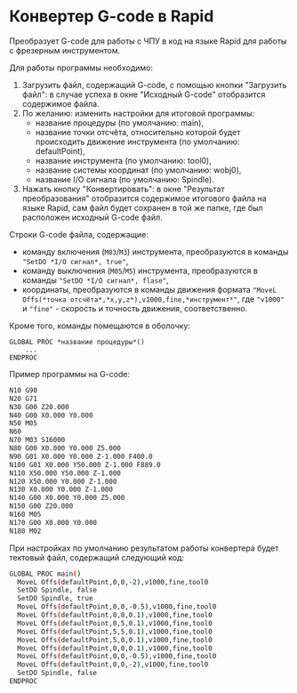 # Конвертер G-code в Rapid

Преобразует G-code для работы с ЧПУ в код на языке Rapid для работы с фрезерным инструментом.

Для работы программы необходимо:
1. Загрузить файл, содержащий G-code, с помощью кнопки "Загрузить файл": в случае успеха в окне "Исходный G-code" отобразится содержимое файла.
2. По желанию: изменить настройки для итоговой программы: 
    * название процедуры (по умолчанию: main),
    * название точки отсчёта, относительно которой будет происходить движение инструмента (по умолчанию: defaultPoint),
    * название инструмента (по умолчанию: tool0),
    * название системы координат (по умолчанию: wobj0),
    * название I/O сигнала (по умолчанию: Spindle).
3. Нажать кнопку "Конвертировать": в окне "Результат преобразования" отобразится содержимое итогового файла на языке Rapid, сам файл будет сохранен в той же папке, где был расположен исходный G-code файл.

Строки G-code файла, содержащие:
* команду включения (```M03```/```M3```) инструмента, преобразуются в команды ```"SetDO *I/O сигнал*, true"```,
* команду выключения (```M05```/```M5```) инструмента, преобразуются в команды ```"SetDO *I/O сигнал*, flase"```,
* координаты, преобразуются в команды движения формата ```"MoveL Offs(*точка отсчёта*,*x,y,z*),v1000,fine,*инструмент*"```, где ```"v1000"``` и ```"fine"``` - скорость и точность движения, соответственно.

Кроме того, команды помещаются в оболочку:
```
GLOBAL PROC *название процедуры*()
    ...
ENDPROC
```

Пример программы на G-code:
```sh
N10 G90
N20 G71
N30 G00 Z20.000
N40 G00 X0.000 Y0.000
N50 M05
N60 
N70 M03 S16000
N80 G00 X0.000 Y0.000 Z5.000
N90 G01 X0.000 Y0.000 Z-1.000 F400.0
N100 G01 X0.000 Y50.000 Z-1.000 F889.0
N110 X50.000 Y50.000 Z-1.000
N120 X50.000 Y0.000 Z-1.000
N130 X0.000 Y0.000 Z-1.000
N140 G00 X0.000 Y0.000 Z5.000
N150 G00 Z20.000
N160 M05
N170 G00 X0.000 Y0.000
N180 M02
```
При настройках по умолчанию результатом работы конвертера будет тектовый файл, содержащий следующий код:
```sh
GLOBAL PROC main()
  MoveL Offs(defaultPoint,0,0,-2),v1000,fine,tool0
  SetDO Spindle, false
  SetDO Spindle, true
  MoveL Offs(defaultPoint,0,0,-0.5),v1000,fine,tool0
  MoveL Offs(defaultPoint,0,0,0.1),v1000,fine,tool0
  MoveL Offs(defaultPoint,0,5,0.1),v1000,fine,tool0
  MoveL Offs(defaultPoint,5,5,0.1),v1000,fine,tool0
  MoveL Offs(defaultPoint,5,0,0.1),v1000,fine,tool0
  MoveL Offs(defaultPoint,0,0,0.1),v1000,fine,tool0
  MoveL Offs(defaultPoint,0,0,-0.5),v1000,fine,tool0
  MoveL Offs(defaultPoint,0,0,-2),v1000,fine,tool0
  SetDO Spindle, false
ENDPROC


```
